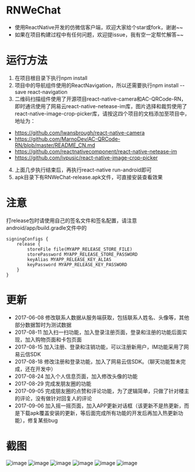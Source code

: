 # RNWeChat
* 使用ReactNative开发的仿微信客户端，欢迎大家给个star或fork，谢谢~~
* 如果在项目构建过程中有任何问题，欢迎提issue，我有空一定帮忙解答~~

# 运行方法
1. 在项目根目录下执行npm install
2. 项目中的导航组件使用的ReactNavigation，所以还需要执行npm install --save react-navigation
3. 二维码扫描组件使用了开源项目react-native-camera和AC-QRCode-RN，即时通讯使用了网易云react-native-netease-im库，图片选择和裁剪使用了react-native-image-crop-picker库，请按这四个项目的文档添加至项目中，地址为：
  * https://github.com/lwansbrough/react-native-camera
  * https://github.com/MarnoDev/AC-QRCode-RN/blob/master/README_CN.md
  * https://github.com/reactnativecomponent/react-native-netease-im
  * https://github.com/ivpusic/react-native-image-crop-picker
4. 上面几步执行结束后，再执行react-native run-android即可
5. apk目录下有RNWeChat-release.apk文件，可直接安装查看效果

# 注意
打release包时请使用自己的签名文件和签名配置，请注意android/app/build.gradle文件中的
```
signingConfigs {
    release {
        storeFile file(MYAPP_RELEASE_STORE_FILE)
        storePassword MYAPP_RELEASE_STORE_PASSWORD
        keyAlias MYAPP_RELEASE_KEY_ALIAS
        keyPassword MYAPP_RELEASE_KEY_PASSWORD
    }
}
```

# 更新
* 2017-06-08  修改联系人数据从服务端获取，包括联系人姓名、头像等，其他部分数据暂时为测试数据
* 2017-08-11 加入扫一扫功能，加入登录注册页面，登录和注册的功能后面实现，加入购物页面和卡包页面
* 2017-08-15 加入注册、登录和注销功能，可以注册新用户，IM功能采用了网易云信SDK
* 2017-08-18 修改注册和登录功能，加入了网易云信SDK。（聊天功能暂未完成，还在开发中）
* 2017-08-24 加入个人信息页面，加入修改头像的功能
* 2017-08-29 完成发朋友圈的功能
* 2017-09-05  完成朋友圈的点赞和评论功能，为了逻辑简单，只做了针对楼主的评论，没有做针对回复人的评论
* 2017-09-06  加入摇一摇页面，加入APP更新对话框（该更新不是热更新，而是下载apk覆盖安装的更新，等后面完成所有功能的开发后再加入热更新功能），修复某些bug

# 截图
![image](https://github.com/yubo725/RNWeChat/blob/master/screenshots/666.png)
![image](https://github.com/yubo725/RNWeChat/blob/master/screenshots/111.png)
![image](https://github.com/yubo725/RNWeChat/blob/master/screenshots/222.png)
![image](https://github.com/yubo725/RNWeChat/blob/master/screenshots/333.png)
![image](https://github.com/yubo725/RNWeChat/blob/master/screenshots/444.png)
![image](https://github.com/yubo725/RNWeChat/blob/master/screenshots/555.png)
